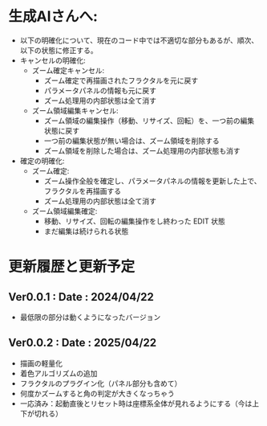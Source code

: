 # 生成AIさんへ:
- 以下の明確化について、現在のコード中では不適切な部分もあるが、順次、以下の状態に修正する。
- キャンセルの明確化:
    - ズーム確定キャンセル:
        - ズーム確定で再描画されたフラクタルを元に戻す
        - パラメータパネルの情報も元に戻す
        - ズーム処理用の内部状態は全て消す
    - ズーム領域編集キャンセル:
        - ズーム領域の編集操作（移動、リサイズ、回転）を、一つ前の編集状態に戻す
        - 一つ前の編集状態が無い場合は、ズーム領域を削除する
        - ズーム領域を削除した場合は、ズーム処理用の内部状態も消す
- 確定の明確化:
    - ズーム確定:
        - ズーム操作全般を確定し、パラメータパネルの情報を更新した上で、フラクタルを再描画する
        - ズーム処理用の内部状態は全て消す
    - ズーム領域編集確定:
        - 移動、リサイズ、回転の編集操作をし終わった EDIT 状態
        - まだ編集は続けられる状態

# 更新履歴と更新予定

## Ver0.0.1 : Date : 2024/04/22
- 最低限の部分は動くようになったバージョン

## Ver0.0.2 : Date : 2025/04/22
- 描画の軽量化
- 着色アルゴリズムの追加
- フラクタルのプラグイン化（パネル部分も含めて）
- 何度かズームすると角の判定が大きくなっちゃう
- 一応済み：起動直後とリセット時は座標系全体が見れるようにする（今は上下が切れる）
